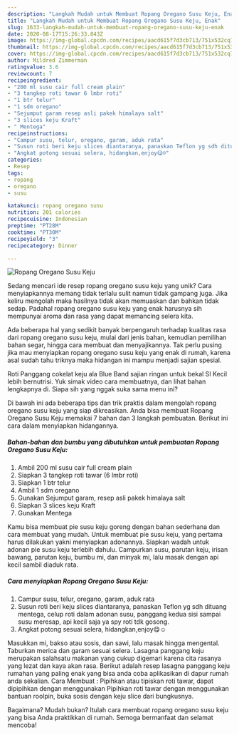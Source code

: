 ```yaml
---
description: "Langkah Mudah untuk Membuat Ropang Oregano Susu Keju, Enak"
title: "Langkah Mudah untuk Membuat Ropang Oregano Susu Keju, Enak"
slug: 1633-langkah-mudah-untuk-membuat-ropang-oregano-susu-keju-enak
date: 2020-08-17T15:26:33.843Z
image: https://img-global.cpcdn.com/recipes/aacd615f7d3cb713/751x532cq70/ropang-oregano-susu-keju-foto-resep-utama.jpg
thumbnail: https://img-global.cpcdn.com/recipes/aacd615f7d3cb713/751x532cq70/ropang-oregano-susu-keju-foto-resep-utama.jpg
cover: https://img-global.cpcdn.com/recipes/aacd615f7d3cb713/751x532cq70/ropang-oregano-susu-keju-foto-resep-utama.jpg
author: Mildred Zimmerman
ratingvalue: 3.6
reviewcount: 7
recipeingredient:
- "200 ml susu cair full cream plain"
- "3 tangkep roti tawar 6 lmbr roti"
- "1 btr telur"
- "1 sdm oregano"
- "Sejumput garam resep asli pakek himalaya salt"
- "3 slices keju Kraft"
- " Mentega"
recipeinstructions:
- "Campur susu, telur, oregano, garam, aduk rata"
- "Susun roti beri keju slices diantaranya, panaskan Teflon yg sdh dituang mentega, celup roti dalam adonan susu, panggang kedua sisi sampai susu meresap, api kecil saja ya spy roti tdk gosong."
- "Angkat potong sesuai selera, hidangkan,enjoy😋☺"
categories:
- Resep
tags:
- ropang
- oregano
- susu

katakunci: ropang oregano susu 
nutrition: 201 calories
recipecuisine: Indonesian
preptime: "PT28M"
cooktime: "PT30M"
recipeyield: "3"
recipecategory: Dinner

---
```



![Ropang Oregano Susu Keju](https://img-global.cpcdn.com/recipes/aacd615f7d3cb713/751x532cq70/ropang-oregano-susu-keju-foto-resep-utama.jpg)

Sedang mencari ide resep ropang oregano susu keju yang unik? Cara menyiapkannya memang tidak terlalu sulit namun tidak gampang juga. Jika keliru mengolah maka hasilnya tidak akan memuaskan dan bahkan tidak sedap. Padahal ropang oregano susu keju yang enak harusnya sih mempunyai aroma dan rasa yang dapat memancing selera kita.

Ada beberapa hal yang sedikit banyak berpengaruh terhadap kualitas rasa dari ropang oregano susu keju, mulai dari jenis bahan, kemudian pemilihan bahan segar, hingga cara membuat dan menyajikannya. Tak perlu pusing jika mau menyiapkan ropang oregano susu keju yang enak di rumah, karena asal sudah tahu triknya maka hidangan ini mampu menjadi sajian spesial.

Roti Panggang cokelat keju ala Blue Band sajian ringan untuk bekal SI Kecil lebih bernutrisi. Yuk simak video cara membuatnya, dan lihat bahan lengkapnya di. Siapa sih yang nggak suka sama menu ini?


Di bawah ini ada beberapa tips dan trik praktis dalam mengolah ropang oregano susu keju yang siap dikreasikan. Anda bisa membuat Ropang Oregano Susu Keju memakai 7 bahan dan 3 langkah pembuatan. Berikut ini cara dalam menyiapkan hidangannya.

<!--inarticleads1-->

##### Bahan-bahan dan bumbu yang dibutuhkan untuk pembuatan Ropang Oregano Susu Keju:

1. Ambil 200 ml susu cair full cream plain
1. Siapkan 3 tangkep roti tawar (6 lmbr roti)
1. Siapkan 1 btr telur
1. Ambil 1 sdm oregano
1. Gunakan Sejumput garam, resep asli pakek himalaya salt
1. Siapkan 3 slices keju Kraft
1. Gunakan  Mentega


Kamu bisa membuat pie susu keju goreng dengan bahan sederhana dan cara membuat yang mudah. Untuk membuat pie susu keju, yang pertama harus dilakukan yakni menyiapkan adonannya. Siapkan wadah untuk adonan pie susu keju terlebih dahulu. Campurkan susu, parutan keju, irisan bawang, parutan keju, bumbu mi, dan minyak mi, lalu masak dengan api kecil sambil diaduk rata. 

<!--inarticleads2-->

##### Cara menyiapkan Ropang Oregano Susu Keju:

1. Campur susu, telur, oregano, garam, aduk rata
1. Susun roti beri keju slices diantaranya, panaskan Teflon yg sdh dituang mentega, celup roti dalam adonan susu, panggang kedua sisi sampai susu meresap, api kecil saja ya spy roti tdk gosong.
1. Angkat potong sesuai selera, hidangkan,enjoy😋☺


Masukkan mi, bakso atau sosis, dan sawi, lalu masak hingga mengental. Taburkan merica dan garam sesuai selera. Lasagna panggang keju merupakan salahsatu makanan yang cukup digemari karena cita rasanya yang lezat dan kaya akan rasa. Berikut adalah resep lasagna panggang keju rumahan yang paling enak yang bisa anda coba aplikasikan di dapur rumah anda sekalian. Cara Membuat : Pipihkan atau tipiskan roti tawar, dapat dipipihkan dengan menggunakan Pipihkan roti tawar dengan menggunakan bantuan roolpin, buka sosis dengan keju slice dari bungkusnya. 

Bagaimana? Mudah bukan? Itulah cara membuat ropang oregano susu keju yang bisa Anda praktikkan di rumah. Semoga bermanfaat dan selamat mencoba!
